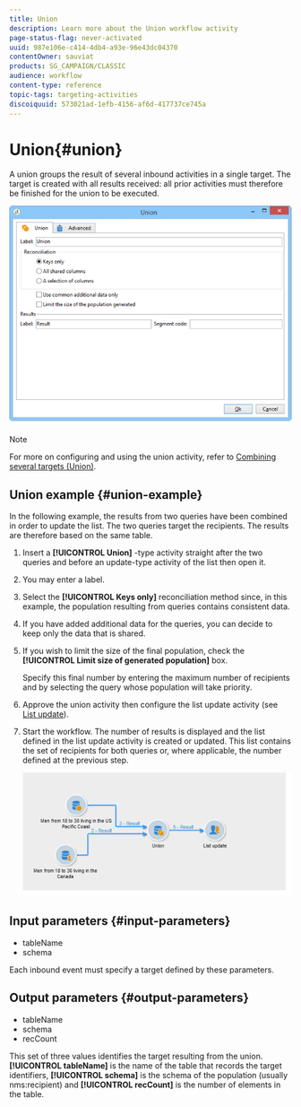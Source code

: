 ```yaml
---
title: Union
description: Learn more about the Union workflow activity
page-status-flag: never-activated
uuid: 987e106e-c414-4db4-a93e-96e43dc04370
contentOwner: sauviat
products: SG_CAMPAIGN/CLASSIC
audience: workflow
content-type: reference
topic-tags: targeting-activities
discoiquuid: 573021ad-1efb-4156-af6d-417737ce745a
---
```


# Union{#union}

A union groups the result of several inbound activities in a single target. The target is created with all results received: all prior activities must therefore be finished for the union to be executed. 

![](assets/s_user_segmentation_union.png)

>[!NOTE]
>
>For more on configuring and using the union activity, refer to [Combining several targets (Union)](../../workflow/using/targeting-data.md#combining-several-targets--union-).

## Union example {#union-example}

In the following example, the results from two queries have been combined in order to update the list. The two queries target the recipients. The results are therefore based on the same table.

1. Insert a **[!UICONTROL Union]** -type activity straight after the two queries and before an update-type activity of the list then open it.
1. You may enter a label.
1. Select the **[!UICONTROL Keys only]** reconciliation method since, in this example, the population resulting from queries contains consistent data.
1. If you have added additional data for the queries, you can decide to keep only the data that is shared.
1. If you wish to limit the size of the final population, check the **[!UICONTROL Limit size of generated population]** box.

   Specify this final number by entering the maximum number of recipients and by selecting the query whose population will take priority.

1. Approve the union activity then configure the list update activity (see [List update](../../workflow/using/list-update.md)). 
1. Start the workflow. The number of results is displayed and the list defined in the list update activity is created or updated. This list contains the set of recipients for both queries or, where applicable, the number defined at the previous step.

   ![](assets/union_example.png)

## Input parameters {#input-parameters}

* tableName
* schema

Each inbound event must specify a target defined by these parameters.

## Output parameters {#output-parameters}

* tableName
* schema
* recCount

This set of three values identifies the target resulting from the union. **[!UICONTROL tableName]** is the name of the table that records the target identifiers, **[!UICONTROL schema]** is the schema of the population (usually nms:recipient) and **[!UICONTROL recCount]** is the number of elements in the table.
